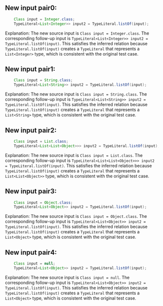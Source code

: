 ## New input pair0:
```java
    Class input = Integer.class;
    TypeLiteral<List<Integer>> input2 = TypeLiteral.listOf(input);
```
Explanation: The new source input is `Class input = Integer.class`. The corresponding follow-up input is `TypeLiteral<List<Integer>> input2 = TypeLiteral.listOf(input)`. This satisfies the inferred relation because `TypeLiteral.listOf(input)` creates a `TypeLiteral` that represents a `List<Integer>` type, which is consistent with the original test case.

## New input pair1:
```java
    Class input = String.class;
    TypeLiteral<List<String>> input2 = TypeLiteral.listOf(input);
```
Explanation: The new source input is `Class input = String.class`. The corresponding follow-up input is `TypeLiteral<List<String>> input2 = TypeLiteral.listOf(input)`. This satisfies the inferred relation because `TypeLiteral.listOf(input)` creates a `TypeLiteral` that represents a `List<String>` type, which is consistent with the original test case.

## New input pair2:
```java
    Class input = List.class;
    TypeLiteral<List<List<Object>>> input2 = TypeLiteral.listOf(input);
```
Explanation: The new source input is `Class input = List.class`. The corresponding follow-up input is `TypeLiteral<List<List<Object>>> input2 = TypeLiteral.listOf(input)`. This satisfies the inferred relation because `TypeLiteral.listOf(input)` creates a `TypeLiteral` that represents a `List<List<Object>>` type, which is consistent with the original test case.

## New input pair3:
```java
    Class input = Object.class;
    TypeLiteral<List<Object>> input2 = TypeLiteral.listOf(input);
```
Explanation: The new source input is `Class input = Object.class`. The corresponding follow-up input is `TypeLiteral<List<Object>> input2 = TypeLiteral.listOf(input)`. This satisfies the inferred relation because `TypeLiteral.listOf(input)` creates a `TypeLiteral` that represents a `List<Object>` type, which is consistent with the original test case.

## New input pair4:
```java
    Class input = null;
    TypeLiteral<List<Object>> input2 = TypeLiteral.listOf(input);
```
Explanation: The new source input is `Class input = null`. The corresponding follow-up input is `TypeLiteral<List<Object>> input2 = TypeLiteral.listOf(input)`. This satisfies the inferred relation because `TypeLiteral.listOf(input)` creates a `TypeLiteral` that represents a `List<Object>` type, which is consistent with the original test case.
